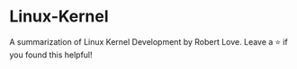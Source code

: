 # Linux-Kernel
A summarization of Linux Kernel Development by Robert Love. Leave a ⭐ if you found this helpful!
